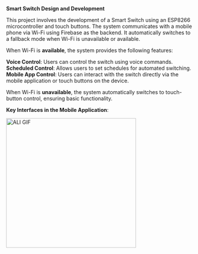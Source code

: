 **Smart Switch Design and Development**

This project involves the development of a Smart Switch using an ESP8266 microcontroller and touch buttons. The system communicates with a mobile phone via Wi-Fi using Firebase as the backend. It automatically switches to a fallback mode when Wi-Fi is unavailable or available.  

When Wi-Fi is **available**, the system provides the following features:  

**Voice Control**: Users can control the switch using voice commands.  
**Scheduled Control**: Allows users to set schedules for automated switching.  
**Mobile App Control**: Users can interact with the switch directly via the mobile application or touch buttons on the device.  

When Wi-Fi is **unavailable**, the system automatically switches to touch-button control, ensuring basic functionality.  



**Key Interfaces in the Mobile Application**:

<img src="https://github.com/user-attachments/assets/4d41ab90-bf29-4d02-9511-ed8ad83581f1" alt="ALI GIF" width="350">
